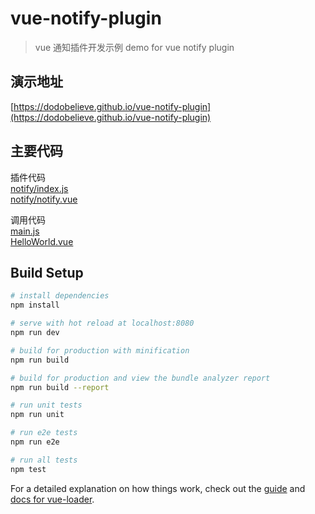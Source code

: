 # vue-notify-plugin

> vue 通知插件开发示例   demo for vue notify plugin

## 演示地址  
[https://dodobelieve.github.io/vue-notify-plugin](https://dodobelieve.github.io/vue-notify-plugin)    


## 主要代码

插件代码  
[notify/index.js](https://github.com/dodobelieve/vue-notify-plugin/blob/master/src/components/shared/notify/index.js)  
[notify/notify.vue](https://github.com/dodobelieve/vue-notify-plugin/blob/master/src/components/shared/notify/notify.vue)  

调用代码  
[main.js](https://github.com/dodobelieve/vue-notify-plugin/blob/master/src/main.js)  
[HelloWorld.vue](https://github.com/dodobelieve/vue-notify-plugin/blob/master/src/components/HelloWorld.vue)  


## Build Setup

``` bash
# install dependencies
npm install

# serve with hot reload at localhost:8080
npm run dev

# build for production with minification
npm run build

# build for production and view the bundle analyzer report
npm run build --report

# run unit tests
npm run unit

# run e2e tests
npm run e2e

# run all tests
npm test
```

For a detailed explanation on how things work, check out the [guide](http://vuejs-templates.github.io/webpack/) and [docs for vue-loader](http://vuejs.github.io/vue-loader).
